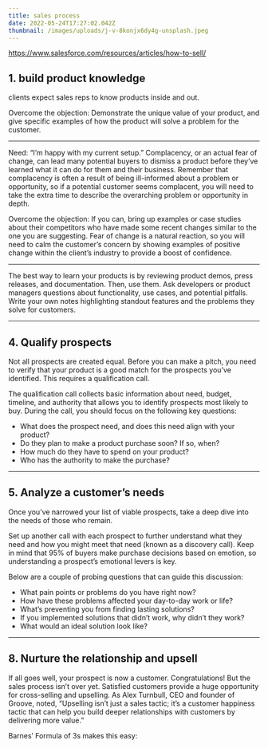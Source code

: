 ```yaml
---
title: sales process
date: 2022-05-24T17:27:02.042Z
thumbnail: /images/uploads/j-v-8konjx6dy4g-unsplash.jpeg
---
```

https://www.salesforce.com/resources/articles/how-to-sell/

## 1. build product knowledge 
clients expect sales reps to know products inside and out.

Overcome the objection: Demonstrate the unique value of your product, and give specific examples of how the product will solve a problem for the customer.

---

Need: “I’m happy with my current setup.”
Complacency, or an actual fear of change, can lead many potential buyers to dismiss a product before they’ve learned what it can do for them and their business. Remember that complacency is often a result of being ill-informed about a problem or opportunity, so if a potential customer seems complacent, you will need to take the extra time to describe the overarching problem or opportunity in depth.

Overcome the objection: If you can, bring up examples or case studies about their competitors who have made some recent changes similar to the one you are suggesting. Fear of change is a natural reaction, so you will need to calm the customer’s concern by showing examples of positive change within the client’s industry to provide a boost of confidence.


---

The best way to learn your products is by reviewing product demos, press releases, and documentation. Then, use them. Ask developers or product managers questions about functionality, use cases, and potential pitfalls. Write your own notes highlighting standout features and the problems they solve for customers.

---

## 4. Qualify prospects
Not all prospects are created equal. Before you can make a pitch, you need to verify that your product is a good match for the prospects you’ve identified. This requires a qualification call.

The qualification call collects basic information about need, budget, timeline, and authority that allows you to identify prospects most likely to buy. During the call, you should focus on the following key questions:

- What does the prospect need, and does this need align with your product?
- Do they plan to make a product purchase soon? If so, when?
- How much do they have to spend on your product?
- Who has the authority to make the purchase?

---

## 5. Analyze a customer’s needs
Once you’ve narrowed your list of viable prospects, take a deep dive into the needs of those who remain.

Set up another call with each prospect to further understand what they need and how you might meet that need (known as a discovery call). Keep in mind that 95% of buyers make purchase decisions based on emotion, so understanding a prospect’s emotional levers is key.

Below are a couple of probing questions that can guide this discussion:

- What pain points or problems do you have right now?
- How have these problems affected your day-to-day work or life?
- What’s preventing you from finding lasting solutions?
- If you implemented solutions that didn’t work, why didn’t they work?
- What would an ideal solution look like?

---

## 8. Nurture the relationship and upsell

If all goes well, your prospect is now a customer. Congratulations! But the sales process isn’t over yet. Satisfied customers provide a huge opportunity for cross-selling and upselling. As Alex Turnbull, CEO and founder of Groove, noted, “Upselling isn’t just a sales tactic; it’s a customer happiness tactic that can help you build deeper relationships with customers by delivering more value.”

Barnes’ Formula of 3s makes this easy: